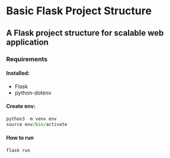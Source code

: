 # Basic Flask Project Structure

## A Flask project structure for scalable web application

### Requirements

#### Installed:

- Flask
- python-dotenv

#### Create env:

```python
python3 -m venv env
source env/bin/activate
```

#### How to run

```python
flask run
```
